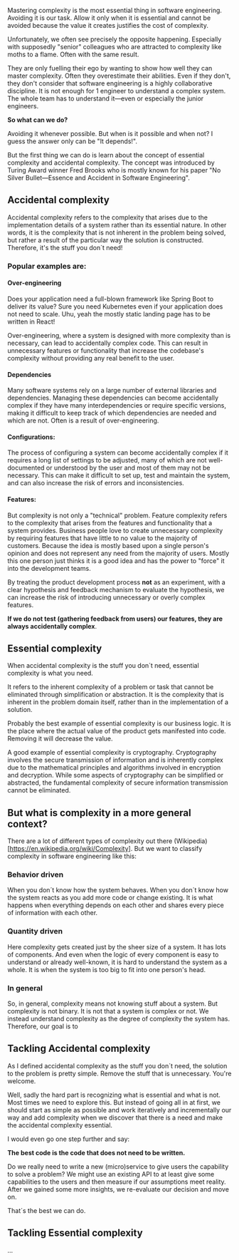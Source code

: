 Mastering complexity is the most essential thing in software engineering. Avoiding it is our task. Allow it only when it is essential and cannot be avoided because the value it creates justifies the cost of complexity.

Unfortunately, we often see precisely the opposite happening. Especially with supposedly "senior" colleagues who are attracted to complexity like moths to a flame. Often with the same result.

They are only fuelling their ego by wanting to show how well they can master complexity. Often they overestimate their abilities. Even if they don't, they don't consider that software engineering is a highly collaborative discipline. It is not enough for 1 engineer to understand a complex system. The whole team has to understand it—even or especially the junior engineers.

**So what can we do?**

Avoiding it whenever possible. But when is it possible and when not? I guess the answer only can be "It depends!". 

But the first thing we can do is learn about the concept of essential complexity and accidental complexity. The concept was introduced by Turing Award winner Fred Brooks who is mostly known for his paper "No Silver Bullet—Essence and Accident in Software Engineering". 

## Accidental complexity
Accidental complexity refers to the complexity that arises due to the implementation details of a system rather than its essential nature. In other words, it is the complexity that is not inherent in the problem being solved, but rather a result of the particular way the solution is constructed. Therefore, it's the stuff you don´t need!

### Popular examples are:

#### Over-engineering
Does your application need a full-blown framework like Spring Boot to deliver its value? Sure you need Kubernetes even if your application does not need to scale. Uhu, yeah the mostly static landing page has to be written in React!

Over-engineering, where a system is designed with more complexity than is necessary, can lead to accidentally complex code. This can result in unnecessary features or functionality that increase the codebase's complexity without providing any real benefit to the user.

#### Dependencies
Many software systems rely on a large number of external libraries and dependencies. Managing these dependencies can become accidentally complex if they have many interdependencies or require specific versions, making it difficult to keep track of which dependencies are needed and which are not. Often is a result of over-engineering.

#### Configurations:
The process of configuring a system can become accidentally complex if it requires a long list of settings to be adjusted, many of which are not well-documented or understood by the user and most of them may not be necessary. This can make it difficult to set up, test and maintain the system, and can also increase the risk of errors and inconsistencies.

#### Features:
But complexity is not only a "technical" problem. Feature complexity refers to the complexity that arises from the features and functionality that a system provides. Business people love to create unnecessary complexity by requiring features that have little to no value to the majority of customers. Because the idea is mostly based upon a single person's opinion and does not represent any need from the majority of users. Mostly this one person just thinks it is a good idea and has the power to "force" it into the development teams. 

By treating the product development process **not** as an experiment, with a clear hypothesis and feedback mechanism to evaluate the hypothesis, we can increase the risk of introducing unnecessary or overly complex features. 

 **If we do not test (gathering feedback from users) our features, they are always accidentally complex**.

## Essential complexity
When accidental complexity is the stuff you don´t need, essential complexity is what you need. 

It refers to the inherent complexity of a problem or task that cannot be eliminated through simplification or abstraction. It is the complexity that is inherent in the problem domain itself, rather than in the implementation of a solution.

Probably the best example of essential complexity is our business logic. It is the place where the actual value of the product gets manifested into code. Removing it will decrease the value.

A good example of essential complexity is cryptography. Cryptography involves the secure transmission of information and is inherently complex due to the mathematical principles and algorithms involved in encryption and decryption. While some aspects of cryptography can be simplified or abstracted, the fundamental complexity of secure information transmission cannot be eliminated.

## But what is complexity in a more general context?
There are a lot of different types of complexity out there (Wikipedia)[https://en.wikipedia.org/wiki/Complexity]. But we want to classify complexity in software engineering like this:

### Behavior driven
When you don´t know how the system behaves. When you don´t know how the system reacts as you add more code or change existing. It is what happens when everything depends on each other and shares every piece of information with each other.

### Quantity driven
Here complexity gets created just by the sheer size of a system. It has lots of components. And even when the logic of every component is easy to understand or already well-known, it is hard to understand the system as a whole. It is when the system is too big to fit into one person's head. 

### In general
So, in general, complexity means not knowing stuff about a system. But complexity is not binary. It is not that a system is complex or not. We instead understand complexity as the degree of complexity the system has. Therefore, our goal is to 

## Tackling Accidental complexity
As I defined accidental complexity as the stuff you don´t need, the solution to the problem is pretty simple. Remove the stuff that is unnecessary. You're welcome.

Well, sadly the hard part is recognizing what is essential and what is not. Most times we need to explore this. But instead of going all in at first, we should start as simple as possible and work iteratively and incrementally our way and add complexity when we discover that there is a need and make the accidental complexity essential.

I would even go one step further and say:

**The best code is the code that does not need to be written.**

Do we really need to write a new (micro)service to give users the capability to solve a problem? We might use an existing API to at least give some capabilities to the users and then measure if our assumptions meet reality. After we gained some more insights, we re-evaluate our decision and move on.

That´s the best we can do.

## Tackling Essential complexity
...
